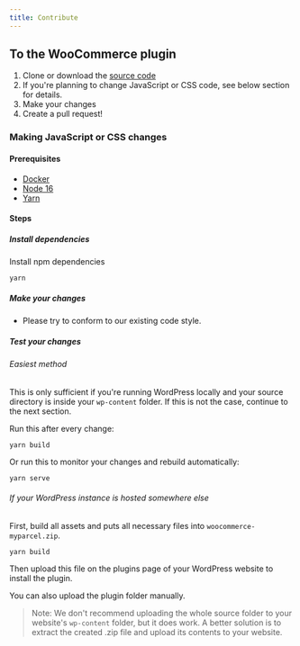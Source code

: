 ```yaml
---
title: Contribute
---
```


## To the WooCommerce plugin

1. Clone or download the [source code]
2. If you're planning to change JavaScript or CSS code, see below section for
   details.
3. Make your changes
4. Create a pull request!

### Making JavaScript or CSS changes

#### Prerequisites

* [Docker]
* [Node 16]
* [Yarn]

#### Steps

##### Install dependencies

Install npm dependencies

```shell
yarn
```

##### Make your changes

* Please try to conform to our existing code style.

##### Test your changes

###### Easiest method

This is only sufficient if you're running WordPress locally and your source
directory is inside your `wp-content` folder. If this is not the case, continue
to the next section.

Run this after every change:

```shell
yarn build
```

Or run this to monitor your changes and rebuild automatically:

```shell
yarn serve
```

###### If your WordPress instance is hosted somewhere else

First, build all assets and puts all necessary files
into `woocommerce-myparcel.zip`.

```shell
yarn build
```

Then upload this file on the plugins page of your WordPress website to install
the plugin.

You can also upload the plugin folder manually.

> Note: We don't recommend uploading the whole source folder to your website's
> `wp-content` folder, but it does work. A better solution is to extract the
> created .zip file and upload its contents to your website.

[source code]: https://github.com/myparcelnl/woocommerce

[Node 16]: https://nodejs.org/en/

[Yarn]: https://classic.yarnpkg.com/en/docs/install

[Docker]: https://www.docker.com/
